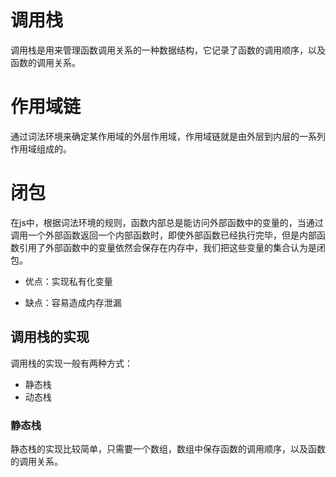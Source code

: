 # 调用栈
调用栈是用来管理函数调用关系的一种数据结构，它记录了函数的调用顺序，以及函数的调用关系。

# 作用域链
通过词法环境来确定某作用域的外层作用域，作用域链就是由外层到内层的一系列作用域组成的。

# 闭包
在js中，根据词法环境的规则，函数内部总是能访问外部函数中的变量的，当通过调用一个外部函数返回一个内部函数时，即使外部函数已经执行完毕，但是内部函数引用了外部函数中的变量依然会保存在内存中，我们把这些变量的集合认为是闭包。

- 优点：实现私有化变量

- 缺点：容易造成内存泄漏


## 调用栈的实现
调用栈的实现一般有两种方式：
- 静态栈
- 动态栈

### 静态栈
静态栈的实现比较简单，只需要一个数组，数组中保存函数的调用顺序，以及函数的调用关系。

